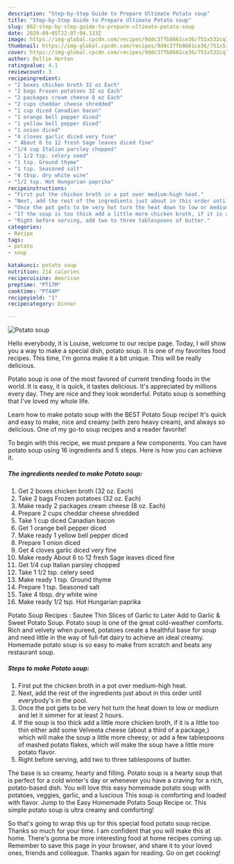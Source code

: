 ```yaml
---
description: "Step-by-Step Guide to Prepare Ultimate Potato soup"
title: "Step-by-Step Guide to Prepare Ultimate Potato soup"
slug: 862-step-by-step-guide-to-prepare-ultimate-potato-soup
date: 2020-09-05T22:07:04.133Z
image: https://img-global.cpcdn.com/recipes/9ddc37fb8661ce36/751x532cq70/potato-soup-recipe-main-photo.jpg
thumbnail: https://img-global.cpcdn.com/recipes/9ddc37fb8661ce36/751x532cq70/potato-soup-recipe-main-photo.jpg
cover: https://img-global.cpcdn.com/recipes/9ddc37fb8661ce36/751x532cq70/potato-soup-recipe-main-photo.jpg
author: Dollie Horton
ratingvalue: 4.1
reviewcount: 3
recipeingredient:
- "2 boxes chicken broth 32 oz Each"
- "2 bags Frozen potatoes 32 oz Each"
- "2 packages cream cheese 8 oz Each"
- "2 cups cheddar cheese shredded"
- "1 cup diced Canadian bacon"
- "1 orange bell pepper diced"
- "1 yellow bell pepper diced"
- "1 onion diced"
- "4 cloves garlic diced very fine"
- " About 6 to 12 fresh Sage leaves diced fine"
- "1/4 cup Italian parsley chopped"
- "1 1/2 tsp. celery seed"
- "1 tsp. Ground thyme"
- "1 tsp. Seasoned salt"
- "4 tbsp. dry white wine"
- "1/2 tsp. Hot Hungarian paprika"
recipeinstructions:
- "First put the chicken broth in a pot over medium-high heat."
- "Next, add the rest of the ingredients just about in this order until everybody&#39;s in the pool."
- "Once the pot gets to be very hot turn the heat down to low or medium and let it simmer for at least 2 hours."
- "If the soup is too thick add a little more chicken broth, if it is a little too thin either add some Velveeta cheese (about a third of a package,) which will make the soup a little more cheesy; or add a few tablespoons of mashed potato flakes, which will make the soup have a little more potato flavor."
- "Right before serving, add two to three tablespoons of butter."
categories:
- Recipe
tags:
- potato
- soup

katakunci: potato soup 
nutrition: 214 calories
recipecuisine: American
preptime: "PT17M"
cooktime: "PT44M"
recipeyield: "1"
recipecategory: Dinner

---
```



![Potato soup](https://img-global.cpcdn.com/recipes/9ddc37fb8661ce36/751x532cq70/potato-soup-recipe-main-photo.jpg)

Hello everybody, it is Louise, welcome to our recipe page. Today, I will show you a way to make a special dish, potato soup. It is one of my favorites food recipes. This time, I'm gonna make it a bit unique. This will be really delicious.

Potato soup is one of the most favored of current trending foods in the world. It is easy, it is quick, it tastes delicious. It's appreciated by millions every day. They are nice and they look wonderful. Potato soup is something that I've loved my whole life.

Learn how to make potato soup with the BEST Potato Soup recipe! It&#39;s quick and easy to make, nice and creamy (with zero heavy cream), and always so delicious. One of my go-to soup recipes and a reader favorite!


To begin with this recipe, we must prepare a few components. You can have potato soup using 16 ingredients and 5 steps. Here is how you can achieve it.

<!--inarticleads1-->

##### The ingredients needed to make Potato soup:

1. Get 2 boxes chicken broth (32 oz. Each)
1. Take 2 bags Frozen potatoes (32 oz. Each)
1. Make ready 2 packages cream cheese (8 oz. Each)
1. Prepare 2 cups cheddar cheese shredded
1. Take 1 cup diced Canadian bacon
1. Get 1 orange bell pepper diced
1. Make ready 1 yellow bell pepper diced
1. Prepare 1 onion diced
1. Get 4 cloves garlic diced very fine
1. Make ready  About 6 to 12 fresh Sage leaves diced fine
1. Get 1/4 cup Italian parsley chopped
1. Take 1 1/2 tsp. celery seed
1. Make ready 1 tsp. Ground thyme
1. Prepare 1 tsp. Seasoned salt
1. Take 4 tbsp. dry white wine
1. Make ready 1/2 tsp. Hot Hungarian paprika


Potato Soup Recipes : Sautee Thin Slices of Garlic to Later Add to Garlic &amp; Sweet Potato Soup. Potato soup is one of the great cold-weather comforts. Rich and velvety when pureed, potatoes create a healthful base for soup and need little in the way of full-fat dairy to achieve an ideal creamy. Homemade potato soup is so easy to make from scratch and beats any restaurant soup. 

<!--inarticleads2-->

##### Steps to make Potato soup:

1. First put the chicken broth in a pot over medium-high heat.
1. Next, add the rest of the ingredients just about in this order until everybody&#39;s in the pool.
1. Once the pot gets to be very hot turn the heat down to low or medium and let it simmer for at least 2 hours.
1. If the soup is too thick add a little more chicken broth, if it is a little too thin either add some Velveeta cheese (about a third of a package,) which will make the soup a little more cheesy; or add a few tablespoons of mashed potato flakes, which will make the soup have a little more potato flavor.
1. Right before serving, add two to three tablespoons of butter.


The base is so creamy, hearty and filling. Potato soup is a hearty soup that is perfect for a cold winter&#39;s day or whenever you have a craving for a rich, potato-based dish. You will love this easy homemade potato soup with potatoes, veggies, garlic, and a luscious This soup is comforting and loaded with flavor. Jump to the Easy Homemade Potato Soup Recipe or. This simple potato soup is ultra creamy and comforting! 

So that's going to wrap this up for this special food potato soup recipe. Thanks so much for your time. I am confident that you will make this at home. There's gonna be more interesting food at home recipes coming up. Remember to save this page in your browser, and share it to your loved ones, friends and colleague. Thanks again for reading. Go on get cooking!
